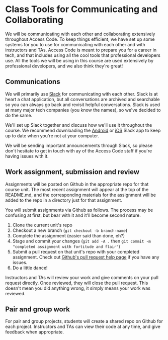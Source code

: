 
# Class Tools for Communicating and Collaborating

We will be communicating with each other and collaborating extensively throughout Access Code. To keep things efficient, we have set up some systems for you to use for communicating with each other and with instructors and TAs. Access Code is meant to prepare you for a career in tech, and that includes using all the cool tools that professional developers use. All the tools we will be using in this course are used extensively by professional developers, and we also think they're great!

## Communications

We will primarily use [Slack](https://slack.com/) for communicating with each other. Slack is at heart a chat application, but all conversations are archived and searchable so you can always go back and revisit helpful conversations. Slack is used at many major tech companies (you know the names), so we've decided to do the same. 

We'll set up Slack together and discuss how we'll use it throughout the course. We recommend downloading the [Android](https://play.google.com/store/apps/details?id=com.Slack) or [iOS](https://itunes.apple.com/us/app/id618783545) Slack app to keep up to date when you're not at your computer. 

We will be sending important announcements through Slack, so please don't hesitate to get in touch with ay of the Access Code staff if you're having issues with it. 

## Work assignment, submission and review

Assignments will be posted on Github in the appropriate repo for that course unit. The most recent assignment will appear at the top of the README.md, and the corresponding materials for the assignment will be added to the repo in a directory just for that assignment. 

You will submit assignments via Github as follows. The process may be confusing at first, but bear with it and it'll become second nature. 

1. Clone the current unit's repo
2. Checkout a new branch (`git checkout -b branch-name`)
3. Complete the assignment (easier said than done, eh?)
4. Stage and commit your changes (`git add -A .` then `git commit -m "completed assignment with fortitude and flair"`)
5. Submit a pull request on that unit's repo with your completed assignment. Check out [Github's pull request help page](https://help.github.com/articles/creating-a-pull-request/) if you have any issues. 
6. Do a little dance!

Instructors and TAs will review your work and give comments on your pull request directly. Once reviewed, they will close the pull request. This doesn't mean you did anything wrong, it simply means your work was reviewed. 

## Pair and group work

For pair and group projects, students will create a shared repo on Github for each project. Instructors and TAs can view their code at any time, and give feedback when appropriate. 
